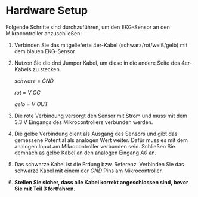 # **Hardware Setup**

Folgende Schritte sind durchzuführen, um den EKG-Sensor an den Mikrocontroller anzuschließen:
    
1. Verbinden Sie das mitgelieferte 4er-Kabel (schwarz/rot/weiß/gelb) mit dem blauen EKG-Sensor

2. Nutzen Sie die drei Jumper Kabel, um diese in die andere Seite des 4er-Kabels zu stecken.

    *schwarz* = *GND*

    *rot* = *V CC*

    *gelb* = *V OUT*

3. Die rote Verbindung versorgt den Sensor mit Strom und muss mit dem 3.3 V Eingangs des Mikrocontrollers verbunden werden.

4. Die gelbe Verbindung dient als Ausgang des Sensors und gibt das gemessene Potential als analogen Wert weiter. Dafür muss es mit dem analogen Input am Mikrocontroller verbunden sein. Schließen Sie demnach as gelbe Kabel an den analogen Eingang *A0* an.

5. Das schwarze Kabel ist die Erdung bzw. Referenz. Verbinden Sie das schwarze Kabel mit einem der *GND* Pins am Mikrocontroller.

6. **Stellen Sie sicher, dass alle Kabel korrekt angeschlossen sind, bevor Sie mit Teil 3 fortfahren.**